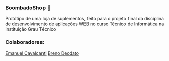 ### BoombadoShop 💪
Protótipo de uma loja de suplementos, feito para o projeto final da disciplina de desenvolvimento de aplicações WEB no curso Técnico de Informática na instituição Grau Técnico

### Colaboradores:
<div>
  <a href="https://www.instagram.com/emanuelmanel/" target="_blank">Emanuel Cavalcanti</a>
  <a href="https://www.instagram.com/brenodeodato/" target="_blank">Breno Deodato</a>
</div>

